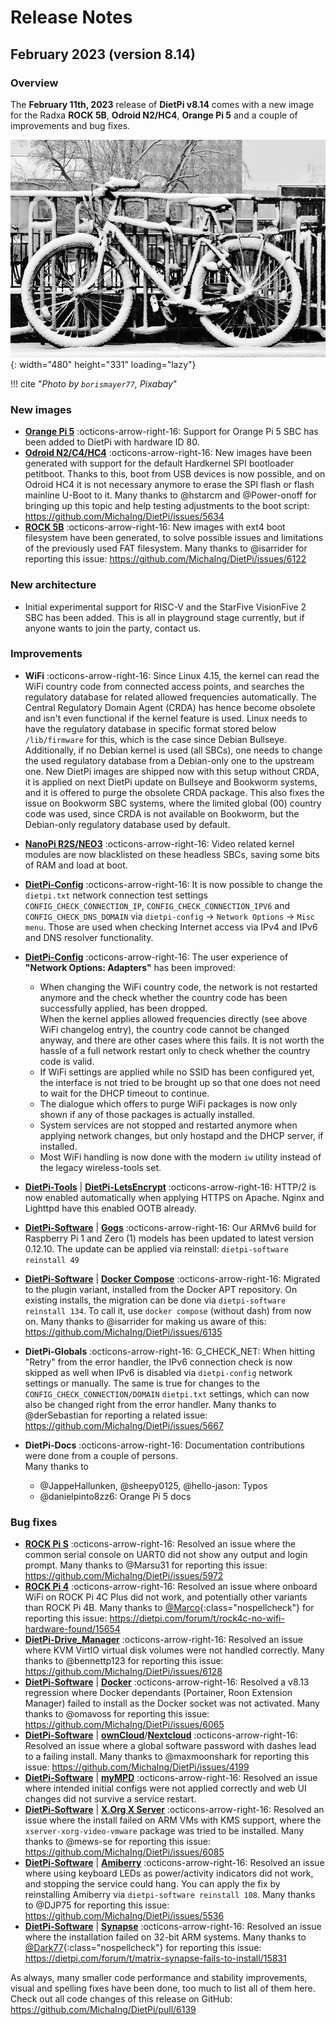 # Release Notes

## February 2023 (version 8.14)

### Overview

The **February 11th, 2023** release of **DietPi v8.14** comes with a new image for the Radxa **ROCK 5B**, **Odroid N2/HC4**, **Orange Pi 5** and a couple of improvements and bug fixes.

![Icy bike](../assets/images/dietpi-release-v8_14.jpg){: width="480" height="331" loading="lazy"}

!!! cite "*Photo by `borismayer77`, Pixabay*"

### New images

- [**Orange Pi 5**](../../hardware/#orange-pi-series) :octicons-arrow-right-16: Support for Orange Pi 5 SBC has been added to DietPi with hardware ID 80.
- [**Odroid N2/C4/HC4**](../../hardware/#odroid) :octicons-arrow-right-16: New images have been generated with support for the default Hardkernel SPI bootloader petitboot. Thanks to this, boot from USB devices is now possible, and on Odroid HC4 it is not necessary anymore to erase the SPI flash or flash mainline U-Boot to it. Many thanks to @hstarcm and @Power-onoff for bringing up this topic and help testing adjustments to the boot script: <https://github.com/MichaIng/DietPi/issues/5634>
- [**ROCK 5B**](../../hardware/#radxa) :octicons-arrow-right-16: New images with ext4 boot filesystem have been generated, to solve possible issues and limitations of the previously used FAT filesystem. Many thanks to @isarrider for reporting this issue: <https://github.com/MichaIng/DietPi/issues/6122>

### New architecture

- Initial experimental support for RISC-V and the StarFive VisionFive 2 SBC has been added. This is all in playground stage currently, but if anyone wants to join the party, contact us.

### Improvements

- **WiFi** :octicons-arrow-right-16: Since Linux 4.15, the kernel can read the WiFi country code from connected access points, and searches the regulatory database for related allowed frequencies automatically. The Central Regulatory Domain Agent (CRDA) has hence become obsolete and isn't even functional if the kernel feature is used. Linux needs to have the regulatory database in specific format stored below `/lib/firmware` for this, which is the case since Debian Bullseye. Additionally, if no Debian kernel is used (all SBCs), one needs to change the used regulatory database from a Debian-only one to the upstream one. New DietPi images are shipped now with this setup without CRDA, it is applied on next DietPi update on Bullseye and Bookworm systems, and it is offered to purge the obsolete CRDA package. This also fixes the issue on Bookworm SBC systems, where the limited global (00) country code was used, since CRDA is not available on Bookworm, but the Debian-only regulatory database used by default.
- [**NanoPi R2S/NEO3**](../../hardware/#nanopi-series-friendlyelec) :octicons-arrow-right-16: Video related kernel modules are now blacklisted on these headless SBCs, saving some bits of RAM and load at boot.
- [**DietPi-Config**](../../dietpi_tools/system_configuration/#dietpi-config) :octicons-arrow-right-16: It is now possible to change the `dietpi.txt` network connection test settings `CONFIG_CHECK_CONNECTION_IP`, `CONFIG_CHECK_CONNECTION_IPV6` and `CONFIG_CHECK_DNS_DOMAIN` via `dietpi-config` -> `Network Options` -> `Misc menu`. Those are used when checking Internet access via IPv4 and IPv6 and DNS resolver functionality.
- [**DietPi-Config**](../../dietpi_tools/system_configuration/#dietpi-config) :octicons-arrow-right-16: The user experience of **"Network Options: Adapters"** has been improved:

    - When changing the WiFi country code, the network is not restarted anymore and the check whether the country code has been successfully applied, has been dropped.  
      When the kernel applies allowed frequencies directly (see above WiFi changelog entry), the country code cannot be changed anyway, and there are other cases where this fails. It is not worth the hassle of a full network restart only to check whether the country code is valid.
    - If WiFi settings are applied while no SSID has been configured yet, the interface is not tried to be brought up so that one does not need to wait for the DHCP timeout to continue.
    - The dialogue which offers to purge WiFi packages is now only shown if any of those packages is actually installed.
    - System services are not stopped and restarted anymore when applying network changes, but only hostapd and the DHCP server, if installed.
    - Most WiFi handling is now done with the modern `iw` utility instead of the legacy wireless-tools set.

- [**DietPi-Tools**](../../dietpi_tools/) | [**DietPi-LetsEncrypt**](../../dietpi_tools/software_installation/#dietpi-letsencrypt) :octicons-arrow-right-16: HTTP/2 is now enabled automatically when applying HTTPS on Apache. Nginx and Lighttpd have this enabled OOTB already.
- [**DietPi-Software**](../../dietpi_tools/software_installation/#dietpi-software) | [**Gogs**](../../software/cloud/#gogs) :octicons-arrow-right-16: Our ARMv6 build for Raspberry Pi 1 and Zero (1) models has been updated to latest version 0.12.10. The update can be applied via reinstall: `dietpi-software reinstall 49`
- [**DietPi-Software**](../../dietpi_tools/software_installation/#dietpi-software) | [**Docker Compose**](../../software/programming/#docker-compose) :octicons-arrow-right-16: Migrated to the plugin variant, installed from the Docker APT repository. On existing installs, the migration can be done via `dietpi-software reinstall 134`. To call it, use `docker compose` (without dash) from now on. Many thanks to @isarrider for making us aware of this: <https://github.com/MichaIng/DietPi/issues/6135>
- **DietPi-Globals** :octicons-arrow-right-16: G_CHECK_NET: When hitting "Retry" from the error handler, the IPv6 connection check is now skipped as well when IPv6 is disabled via `dietpi-config` network settings or manually. The same is true for changes to the `CONFIG_CHECK_CONNECTION/DOMAIN` `dietpi.txt` settings, which can now also be changed right from the error handler. Many thanks to @derSebastian for reporting a related issue: <https://github.com/MichaIng/DietPi/issues/5667>
- **DietPi-Docs** :octicons-arrow-right-16: Documentation contributions were done from a couple of persons.  
Many thanks to

    - @JappeHallunken, @sheepy0125, @hello-jason: Typos
    - @danielpinto8zz6: Orange Pi 5 docs

### Bug fixes

- [**ROCK Pi S**](../../hardware/#radxa) :octicons-arrow-right-16: Resolved an issue where the common serial console on UART0 did not show any output and login prompt. Many thanks to @Marsu31 for reporting this issue: <https://github.com/MichaIng/DietPi/issues/5972>
- [**ROCK Pi 4**](../../hardware/#radxa) :octicons-arrow-right-16: Resolved an issue where onboard WiFi on ROCK Pi 4C Plus did not work, and potentially other variants than ROCK Pi 4B. Many thanks to [@Marco](https://dietpi.com/forum/u/Marco){:class="nospellcheck"} for reporting this issue: <https://dietpi.com/forum/t/rock4c-no-wifi-hardware-found/15654>
- [**DietPi-Drive_Manager**](../../dietpi_tools/system_configuration/#dietpi-drive-manager) :octicons-arrow-right-16: Resolved an issue where KVM VirtIO virtual disk volumes were not handled correctly. Many thanks to @bennettp123 for reporting this issue: <https://github.com/MichaIng/DietPi/issues/6128>
- [**DietPi-Software**](../../dietpi_tools/software_installation/#dietpi-software) | [**Docker**](../../software/programming/#docker) :octicons-arrow-right-16: Resolved a v8.13 regression where Docker dependants (Portainer, Roon Extension Manager) failed to install as the Docker socket was not activated. Many thanks to @omavoss for reporting this issue: <https://github.com/MichaIng/DietPi/issues/6065>
- [**DietPi-Software**](../../dietpi_tools/software_installation/#dietpi-software) | [**ownCloud**](../../software/cloud/#owncloud)/[**Nextcloud**](../../software/cloud/#nextcloud) :octicons-arrow-right-16: Resolved an issue where a global software password with dashes lead to a failing install. Many thanks to @maxmoonshark for reporting this issue: <https://github.com/MichaIng/DietPi/issues/4199>
- [**DietPi-Software**](../../dietpi_tools/software_installation/#dietpi-software) | [**myMPD**](../../software/media/#mympd) :octicons-arrow-right-16: Resolved an issue where intended initial configs were not applied correctly and web UI changes did not survive a service restart.
- [**DietPi-Software**](../../dietpi_tools/software_installation/#dietpi-software) | [**X.Org X Server**](../../software/desktop/#desktop-environments-utilities) :octicons-arrow-right-16: Resolved an issue where the install failed on ARM VMs with KMS support, where the `xserver-xorg-video-vmware` package was tried to be installed. Many thanks to @mews-se for reporting this issue: <https://github.com/MichaIng/DietPi/issues/6085>
- [**DietPi-Software**](../../dietpi_tools/software_installation/#dietpi-software) | [**Amiberry**](../../software/gaming/#amiberry) :octicons-arrow-right-16: Resolved an issue where using keyboard LEDs as power/activity indicators did not work, and stopping the service could hang. You can apply the fix by reinstalling Amiberry via `dietpi-software reinstall 108`. Many thanks to @DJP75 for reporting this issue: <https://github.com/MichaIng/DietPi/issues/5536>
- [**DietPi-Software**](../../dietpi_tools/software_installation/#dietpi-software) | [**Synapse**](../../software/social/#synapse) :octicons-arrow-right-16: Resolved an issue where the installation failed on 32-bit ARM systems. Many thanks to [@Dark77](https://dietpi.com/forum/u/Dark77){:class="nospellcheck"} for reporting this issue: <https://dietpi.com/forum/t/matrix-synapse-fails-to-install/15831>

As always, many smaller code performance and stability improvements, visual and spelling fixes have been done, too much to list all of them here. Check out all code changes of this release on GitHub: <https://github.com/MichaIng/DietPi/pull/6139>
